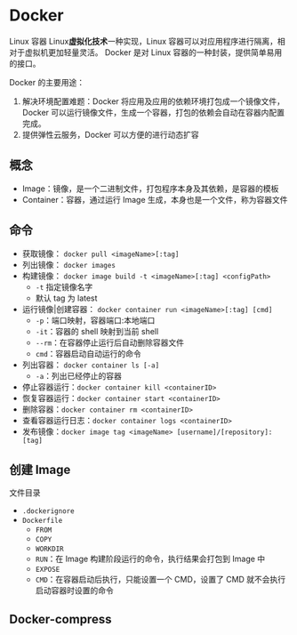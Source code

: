 # Docker

Linux 容器 Linux**虚拟化技术**一种实现，Linux 容器可以对应用程序进行隔离，相对于虚拟机更加轻量灵活。
Docker 是对 Linux 容器的一种封装，提供简单易用的接口。

Docker 的主要用途：

1. 解决环境配置难题：Docker 将应用及应用的依赖环境打包成一个镜像文件，Docker 可以运行镜像文件，生成一个容器，打包的依赖会自动在容器内配置完成。
2. 提供弹性云服务，Docker 可以方便的进行动态扩容

## 概念

- Image：镜像，是一个二进制文件，打包程序本身及其依赖，是容器的模板
- Container：容器，通过运行 Image 生成，本身也是一个文件，称为容器文件

## 命令

- 获取镜像： `docker pull <imageName>[:tag]`
- 列出镜像： `docker images`
- 构建镜像： `docker image build -t <imageName>[:tag] <configPath>`
  - `-t` 指定镜像名字
  - 默认 tag 为 latest
- 运行镜像|创建容器： `docker container run <imageName>[:tag] [cmd]`
  - `-p`：端口映射，容器端口:本地端口
  - `-it`：容器的 shell 映射到当前 shell
  - `--rm`：在容器停止运行后自动删除容器文件
  - `cmd`：容器启动自动运行的命令
- 列出容器： `docker container ls [-a]`
  - `-a`：列出已经停止的容器
- 停止容器运行：`docker container kill <containerID>`
- 恢复容器运行：`docker container start <containerID>`
- 删除容器：`docker container rm <containerID>`
- 查看容器运行日志：`docker container logs <containerID>`
- 发布镜像：`docker image tag <imageName> [username]/[repository]:[tag]`

## 创建 Image

文件目录

- `.dockerignore`
- `Dockerfile`
  - `FROM`
  - `COPY`
  - `WORKDIR`
  - `RUN`：在 Image 构建阶段运行的命令，执行结果会打包到 Image 中
  - `EXPOSE`
  - `CMD`：在容器启动后执行，只能设置一个 CMD，设置了 CMD 就不会执行启动容器时设置的命令

## Docker-compress
